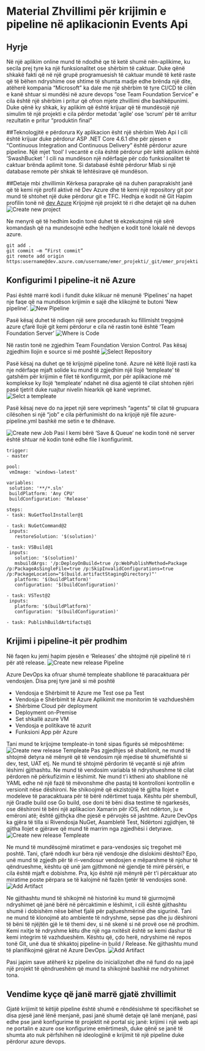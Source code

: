 # Material Zhvillimi për krijimin e pipeline në aplikacionin Events Api
## Hyrje
Në një aplikim online mund të ndodhë qe të ketë shumë nën-aplikime, ku secila prej tyre ka një funksionalitet ose shërbim të caktuar. Duke qënë shkakë fakti që në një grupë programuesish të caktuar mundë të ketë raste që të bëhen ndryshime ose shtime të shumta madje edhe brënda një dite, atëherë kompania “Microsoft” ka dale me një shërbim të tyre CI/CD të cilën e kanë shtuar si mundësi në azure devops “ose Team Foundation Service” e cila është një shërbim i pritur që ofron mjete zhvillimi dhe bashkëpunimi. 
Duke qënë ky shkak, ky aplikim që është krijuar që të mundësojë një simulim të një projekti e cila përdor metodat ‘agile’ ose ‘scrum’ për të arritur rezultatin e pritur “produktin final” 

##Teknologjitë e përdorura
Ky aplikacion ësht një shërbim Web Api I cili  është krijuar duke përdorur ASP .NET Core 4.6.1 dhe për pjesen e “Continuous Integration  and Continuous Delivery” është  përdorur azure pipeline.
Një mjet ‘tool’ I vecantë e cila është përdorur për këtë aplikim është ‘SwashBucket ’ I cili na mundëson një ndërfaqje për cdo funksionalitet të caktuar brënda aplimit tone.
Si databasë është përdorur Mlab  si një database remote për shkak të lehtësirave që mundëson.

##Detaje mbi zhvillimin
Kërkesa paraprake që na duhen paraprakisht janë që  të kemi një profil aktivë në Dev Azure dhe të kemi një repository git por mund të shtohet një duke përdorur git e TFC.
Hedhja e kodit në Git
Hapim profilin tonë në  [dev Azure](https://dev.azure.com/<username>)
Krijojmë një projekt të ri dhe detajet që na duhen
![Create new project](https://github.com/albiluzi95/EventsApi/blob/master/images/newProject.PNG)
 
Ne menyrë që të hedhim kodin tonë duhet të ekzekutojmë një sërë komandash që na mundesojnë edhe hedhjen e kodit tonë lokalë në devops azure.
```git init
git add .
git commit –m “First commit”
git remote add origin https:username@dev.azure.com/username/emer_projekti/_git/emer_projekti
```

## Konfigurimi I pipeline-it në Azure
Pasi është marrë kodi i fundit duke klikuar në menunë ‘Pipelines’ na hapet nje faqe që na mundëson krijimin e sajë dhe klikojmë te 
butoni ‘New pipeline’.
![New Pipeline](https://github.com/albiluzi95/EventsApi/blob/master/images/newPipeline.PNG)
 
Pasë kësaj duhet të ndiqen një sere procedurash ku fillimisht tregojmë azure çfarë llojë git kemi përdorur e cila në rastin tonë është 
‘Team Foundation Server’
![Where is Code](https://github.com/albiluzi95/EventsApi/blob/master/images/whereIsCode.PNG)
 
Në rastin tonë ne zgjedhim  Team Foundation Version Control. Pas kësaj zgjedhim llojin e source si më poshtë 
![Select Repository](https://github.com/albiluzi95/EventsApi/blob/master/images/selectRepository.PNG)

Pasë kësaj na duhet qe të krijojmë pipeline tonë. Azure në këtë llojë rasti ka nje ndërfaqe mjaft solide ku mund të zgjedhim një llojë 
‘templeate’ të gatshëm për krijimin e filet të konfigurmit, por për aplikacione më komplekse ky llojë ‘templeate’ ndahet në disa 
agjentë të cilat shtohen njëri pasë tjetrit duke ruajtur nivelin hiearkik që kanë veprimet.
 ![Selct a templeate](https://github.com/albiluzi95/EventsApi/blob/master/images/vsts-template-selection.png)

Pasë kësaj neve do na jepet një sere veprimesh “agents” të cilat të grupuara cilësohen si një “job” e cila përfunimisht do na krijojë 
një file azure-pipeline.yml bashkë me setin e te dhënave.
 
 ![Create new Job](https://github.com/albiluzi95/EventsApi/blob/master/images/createJob.PNG)
Pasi I kemi bërë ‘Save & Queue’ ne kodin tonë në server është shtuar në kodin tonë edhe file I konfigurimit.
 ```
trigger:
- master

pool:
  vmImage: 'windows-latest'

variables:
  solution: '**/*.sln'
  buildPlatform: 'Any CPU'
  buildConfiguration: 'Release'

steps:
- task: NuGetToolInstaller@1

- task: NuGetCommand@2
  inputs:
    restoreSolution: '$(solution)'

- task: VSBuild@1
  inputs:
    solution: '$(solution)'
    msbuildArgs: '/p:DeployOnBuild=true /p:WebPublishMethod=Package /p:PackageAsSingleFile=true /p:SkipInvalidConfigurations=true /p:PackageLocation="$(build.artifactStagingDirectory)"'
    platform: '$(buildPlatform)'
    configuration: '$(buildConfiguration)'

- task: VSTest@2
  inputs:
    platform: '$(buildPlatform)'
    configuration: '$(buildConfiguration)'

- task: PublishBuildArtifacts@1
 ```
## Krijimi i pipeline-it për prodhim
Në faqen ku jemi hapim pjesën e ‘Releases’ dhe shtojmë një pipelinë të ri për atë release.
![Create new release Pipeline](https://github.com/albiluzi95/EventsApi/blob/master/images/addNewReleasePipeline.PNG)
 
Azure DevOps ka ofruar shumë templeate shabllone të paracaktuara për vendosjen. Disa prej tyre janë si më poshtë
*	Vendosja e Shërbimit të Azure me Test ose pa Test
*	Vendosja e Shërbimit të Azure Aplikimit me monitorim të vazhdueshëm
*	Shërbime Cloud për deployment
*	Deployment on-Premise
*	Set shkallë azure VM
*	Vendosja e politikave të azurit
*	Funksioni App për Azure

Tani mund te krijojme templeate-in tonë sipas figurës së mëposhtëme:
 ![Create new release Templeate](https://github.com/albiluzi95/EventsApi/blob/master/images/newReleaseTempleate.PNG)
Pas zgjedhjes së shabllonit, ne mund të shtojmë detyra në mënyrë që të vendosim një mjedise të shumëfishtë si dev, test, UAT etj. Ne 
mund të shtojmë përdorim të veçantë si një afrim lëshimi gjithashtu. Ne mund të vendosim variabla  të ndryshueshme të cilat përdoren 
në përkufizimin e lëshimit. Ne mund t'i ktheni ato shabllone në YAML edhe në një fazë të mëvonshme dhe pastaj të kontrolloni 
kontrollin e versionit nëse dëshironi. Ne shikoojmë që ekzistojnë të gjitha llojet e modeleve të paracaktuara për të bërë ndërtimet 
tuaja. Kështu për shembull, një Gradle build ose Go build, ose doni të bëni disa testime të ngarkesës, ose dëshironi të bëni një 
aplikacion Xamarin për iOS, Ant ndërton, ju e emëroni atë; është gjithçka dhe pjesë e përvojës së jashtme. Azure DevOps ka gjëra të 
tilla si Rivendosja NuGet, Asambletë Test, Ndërtoni zgjidhjen, të gjitha llojet e gjërave që mund të marrim nga zgjedhësi i detyrave.
 ![Create new release Templeate](https://github.com/albiluzi95/EventsApi/blob/master/images/newReleaseTempleate2.PNG)

 
Ne mund të mundësojmë miratimet e para-vendosjes siç tregohet më poshtë. Tani, çfarë ndodh kur bëra një vendosje dhe dislokimi dështoi?
 Epo, unë mund të zgjedh për të ri-vendosur vendosjen e mëparshme të njohur të qëndrueshme, kështu që unë jam gjithmonë në gjendje të 
 mirë përsëri, e cila është mjaft e dobishme. Pra, kjo është një mënyrë për t'i përcaktuar ato miratime poste përpara se të kalojmë në 
 fazën tjetër të vendosjes sonë.
  ![Add Artifact](https://github.com/albiluzi95/EventsApi/blob/master/images/preDeployment.PNG)

 
Ne gjithashtu mund të shikojmë në historinë ku mund të gjurmojmë ndryshimet që janë bërë në përcaktimin e lëshimit, i cili është 
gjithashtu shumë i dobishëm nëse bëhet fjalë për pajtueshmërinë dhe sigurinë. Tani ne mund të klonojmë ato ambiente të ndryshme, sepse 
pas dhe ju dëshironi të bëni të njëjtën gjë le të themi dev, si në skenë si në provë ose në prodhim. Kemi nxitje të ndryshme këtu dhe 
një nga nxitësit është se kemi dashur të kemi integrim të vazhdueshëm. Kështu që, çdo herë, ndryshime në repos tonë Git, unë dua të 
shkaktoj pipeline-in  build / Release. Ne gjithashtu mund të planifikojmë gjërat në Azure DevOps.
 ![Add Artifact](https://github.com/albiluzi95/EventsApi/blob/master/images/scheduleBuild.PNG)
 
Pasi japim save atëherë kz pipeline do inicializohet dhe në fund do na japë një projekt të qëndrueshëm që mund ta shikojmë bashkë me ndryshimet tona.

## Vendime kyçe që janë marrë gjatë zhvillimit
Gjatë krijimit të këtijë pipeline është shumë e rëndësishme të specifikohet se disa pjesë janë lënë menjanë, pasi janë shumë detaje që 
lanë menjanë, pasi edhe pse janë konfigurime të projektit në portal siç janë: krijimi i një web api ne portalin e azure ose 
konfigurime emërtimesh, duke qënë se janë të shumta ato nuk përfshihen në ideologjinë e krijimit të një pipeline duke përdorur azure 
devops.
